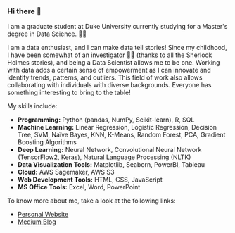 ### Hi there 👋

<!--
**Anshupriya2694/Anshupriya2694** is a ✨ _special_ ✨ repository because its `README.md` (this file) appears on your GitHub profile.

Here are some ideas to get you started:

- 🔭 I’m currently working on ...
- 🌱 I’m currently learning ...
- 👯 I’m looking to collaborate on ...
- 🤔 I’m looking for help with ...
- 💬 Ask me about ...
- 📫 How to reach me: ...
- 😄 Pronouns: ...
- ⚡ Fun fact: ...
-->

I am a graduate student at Duke University currently studying for a Master's degree in Data Science. :woman_student:

I am a data enthusiast, and I can make data tell stories! Since my childhood, I have been somewhat of an investigator :female_detective: (thanks to all the Sherlock Holmes stories), and being a Data Scientist allows me to be one. Working with data adds a certain sense of empowerment as I can innovate and identify trends, patterns, and outliers. This field of work also allows collaborating with individuals with diverse backgrounds. Everyone has something interesting to bring to the table! 

My skills include:

- **Programming:** Python (pandas, NumPy, Scikit-learn), R, SQL
- **Machine Learning:** Linear Regression, Logistic Regression, Decision Tree, SVM, Naïve Bayes, KNN, K-Means, Random Forest, PCA, Gradient Boosting Algorithms
- **Deep Learning:** Neural Network, Convolutional Neural Network (TensorFlow2, Keras), Natural Language Processing (NLTK)
- **Data Visualization Tools:** Matplotlib, Seaborn, PowerBI, Tableau
- **Cloud:** AWS Sagemaker, AWS S3
- **Web Development Tools:** HTML, CSS, JavaScript
- **MS Office Tools:** Excel, Word, PowerPoint

To know more about me, take a look at the following links:

- [Personal Website](https://www.anshupriya.me/)
- [Medium Blog](https://anshupriya-srivastava.medium.com/)
